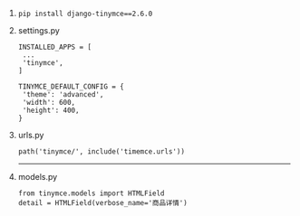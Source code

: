 1. ```
   pip install django-tinymce==2.6.0
   ```

2. settings.py

   ```
   INSTALLED_APPS = [
   	...
   	'tinymce',
   ]
   
   TINYMCE_DEFAULT_CONFIG = {
   	'theme': 'advanced',
   	'width': 600,
   	'height': 400,
   }
   ```

3. urls.py

   ```
   path('tinymce/', include('timemce.urls'))
   ```

	<hr>

1. models.py

   ```
   from tinymce.models import HTMLField
   detail = HTMLField(verbose_name='商品详情')
   ```

   